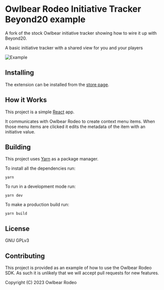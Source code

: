 # Owlbear Rodeo Initiative Tracker Beyond20 example

A fork of the stock Owlbear initiative tracker showing how to wire it up with Beyond20.

A basic initiative tracker with a shared view for you and your players

![Example](/docs/header.jpg)

## Installing

The extension can be installed from the [store page](https://extensions.owlbear.rodeo/initiative-tracker).

## How it Works

This project is a simple [React](https://reactjs.org/) app.

It communicates with Owlbear Rodeo to create context menu items. When those menu items are clicked it edits the metadata of the item with an initiative value.

## Building

This project uses [Yarn](https://yarnpkg.com/) as a package manager.

To install all the dependencies run:

`yarn`

To run in a development mode run:

`yarn dev`

To make a production build run:

`yarn build`

## License

GNU GPLv3

## Contributing

This project is provided as an example of how to use the Owlbear Rodeo SDK. As such it is unlikely that we will accept pull requests for new features.

Copyright (C) 2023 Owlbear Rodeo
